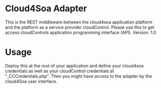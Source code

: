 Cloud4Soa Adapter
=================

This is the REST middleware between the cloud4soa application platform and the platform as a service provider cloudControl.
Please use this to get access cloudControls application programming interface (API).
Version: 1.0


Usage
=====

Deploy this at the root of your application and define your cloud4soa credentials as well as your cloudControl credentials at "_CCCredentials.php".
Then you might have access to the adapter by the cloud4Soa user interface.